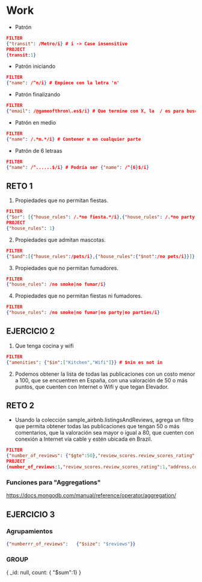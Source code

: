 # Work

- Patrón 
```json
FILTER
{"transit": /Metro/i} # i -> Case insensitive
PROJECT
{transit:1}
```

- Patrón iniciando
```json
FILTER
{"name": /^n/i} # Empiece con la letra 'n'
```

- Patrón finalizando
```json
FILTER
{"email": /@gameofthron\.es$/i} # Que termine con X, la  / es para buscar un símbolo que puede ser reservado.
```

- Patrón en medio
 ```json
FILTER
{"name": /.*m.*/i} # Contener m en cualquier parte
```

- Patrón de 6 letraas
```json
FILTER
{"name": /^......$/i} # Podría ser {"name": /^{6}$/i}
```

## RETO 1

1. Propiedades que no permitan fiestas.
```json
FILTER
{"$or": [{"house_rules": /.*no fiesta.*/i},{"house_rules": /.*no party.*/i},{"house_rules": /.*no parties.*/i}]} # -> {"house_rules": /.*no smoke.*|.*no fumar.*/i}
PROJECT
{"house_rules": 1}
```

2. Propiedades que admitan mascotas.
```json
FILTER
{"$and":[{"house_rules":/pets/i},{"house_rules":{"$not":/no pets/i}}]}  # Que diga pet y que no diga "no pet"
```

3. Propiedades que no permitan fumadores.
```json
FILTER
{"house_rules": /no smoke|no fumar/i}
```

4. Propiedades que no permitan fiestas ni fumadores.
```json
FILTER
{"house_rules": /no smoke|no fumar|no party|no parties/i}
```

## EJERCICIO 2

1. Que tenga cocina y wifi
```json
FILTER
{"amenities": {"$in":["Kitchen","Wifi"]}} # $nin es not in
```

2. Podemos obtener la lista de todas las publicaciones con un costo menor a 100, que se encuentren en España, con una valoración de 50 o más puntos, 
que cuenten con Internet o Wifi y que tegan Elevador.


## RETO 2

- Usando la colección sample_airbnb.listingsAndReviews, agrega un filtro que permita obtener todas las publicaciones que tengan 50 o más comentarios, 
que la valoración sea mayor o igual a 80, que cuenten con conexión a Internet vía cable y estén ubicada en Brazil.

```json
FILTER
{"number_of_reviews": {"$gte":50},"review_scores.review_scores_rating":{"$gte":80}, "address.country":"Brazil", "amenities": {"$in":["Ethernet connection"]}}
PROJECT
{number_of_reviews:1,"review_scores.review_scores_rating":1,"address.country":1,amenities:1}
```

### Funciones para "Aggregations"

https://docs.mongodb.com/manual/reference/operator/aggregation/

## EJERCICIO 3

### Agrupamientos
```json
{"numberrr_of_reviews":   {"$size": "$reviews"}}
```

### GROUP

{
  _id: null,
  count: {
   "$sum":1}
}
